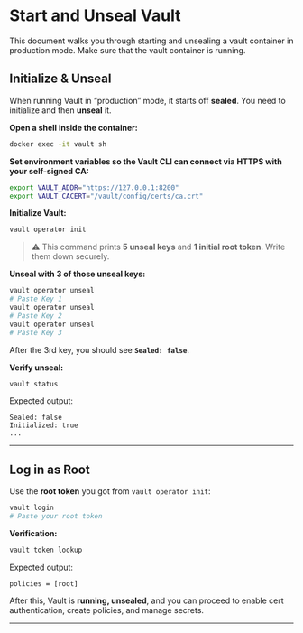 # Start and Unseal Vault
This document walks you through starting and unsealing a vault container in production mode.
Make sure that the vault container is running.

## Initialize & Unseal
When running Vault in “production” mode, it starts off **sealed**. You need to initialize and then **unseal** it.

**Open a shell inside the container:**
```bash
docker exec -it vault sh
```

**Set environment variables so the Vault CLI can connect via HTTPS with your self-signed CA:**
```bash
export VAULT_ADDR="https://127.0.0.1:8200"
export VAULT_CACERT="/vault/config/certs/ca.crt"
```

**Initialize Vault:**
```bash
vault operator init
```
> ⚠️ This command prints **5 unseal keys** and **1 initial root token**. Write them down securely.

**Unseal with 3 of those unseal keys:**
```bash
vault operator unseal
# Paste Key 1
vault operator unseal
# Paste Key 2
vault operator unseal
# Paste Key 3
```

After the 3rd key, you should see **`Sealed: false`**.

**Verify unseal:**
```bash
vault status
```

Expected output:
```plaintext
Sealed: false
Initialized: true
...
```

---

## Log in as Root
Use the **root token** you got from `vault operator init`:

```bash
vault login
# Paste your root token
```

**Verification:**
```bash
vault token lookup
```

Expected output:
```plaintext
policies = [root]
```

After this, Vault is **running, unsealed**, and you can proceed to enable cert authentication, create policies, and manage secrets.

---
